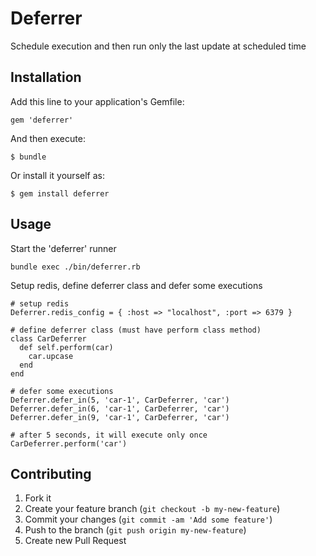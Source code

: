 # Deferrer

Schedule execution and then run only the last update at scheduled time

## Installation

Add this line to your application's Gemfile:

    gem 'deferrer'

And then execute:

    $ bundle

Or install it yourself as:

    $ gem install deferrer

## Usage

Start the 'deferrer' runner

    bundle exec ./bin/deferrer.rb

Setup redis, define deferrer class and defer some executions

    # setup redis
    Deferrer.redis_config = { :host => "localhost", :port => 6379 }

    # define deferrer class (must have perform class method)
    class CarDeferrer
      def self.perform(car)
        car.upcase
      end
    end

    # defer some executions
    Deferrer.defer_in(5, 'car-1', CarDeferrer, 'car')
    Deferrer.defer_in(6, 'car-1', CarDeferrer, 'car')
    Deferrer.defer_in(9, 'car-1', CarDeferrer, 'car')

    # after 5 seconds, it will execute only once CarDeferrer.perform('car')

## Contributing

1. Fork it
2. Create your feature branch (`git checkout -b my-new-feature`)
3. Commit your changes (`git commit -am 'Add some feature'`)
4. Push to the branch (`git push origin my-new-feature`)
5. Create new Pull Request
